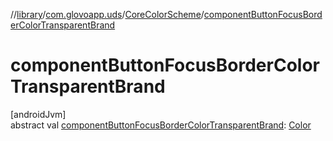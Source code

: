 //[library](../../../index.md)/[com.glovoapp.uds](../index.md)/[CoreColorScheme](index.md)/[componentButtonFocusBorderColorTransparentBrand](component-button-focus-border-color-transparent-brand.md)

# componentButtonFocusBorderColorTransparentBrand

[androidJvm]\
abstract val [componentButtonFocusBorderColorTransparentBrand](component-button-focus-border-color-transparent-brand.md): [Color](https://developer.android.com/reference/kotlin/androidx/compose/ui/graphics/Color.html)
